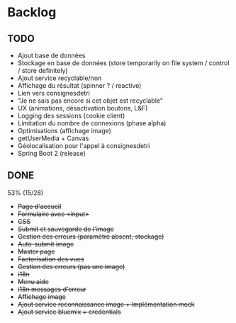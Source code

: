 # Backlog

## TODO
* Ajout base de données
* Stockage en base de données (store temporarily on file system / control / store definitely)
* Ajout service recyclable/non
* Affichage du résultat (spinner ? / reactive)
* Lien vers consignesdetri
* "Je ne sais pas encore si cet objet est recyclable"
* UX (animations, désactivation boutons, L&F)
* Logging des sessions (cookie client)
* Limitation du nombre de connexions (phase alpha)
* Optimisations (affichage image)
* getUserMedia + Canvas
* Géolocalisation pour l'appel à consignesdetri
* Spring Boot 2 (release)

## DONE 
53% (15/28)
* <del>Page d'accueil</del>
* <del>Formulaire avec &lt;input></del>
* <del>CSS</del>
* <del>Submit et sauvegarde de l'image</del>
* <del>Gestion des erreurs (paramètre absent, stockage)</del>
* <del>Auto-submit image</del>
* <del>Master page</del>
* <del>Factorisation des vues</del>
* <del>Gestion des erreurs (pas une image)</del>
* <del>i18n</del>
* <del>Menu aide</del>
* <del>i18n messages d'erreur</del>
* <del>Affichage image</del>
* <del>Ajout service reconnaissance image + Implémentation mock</del>
* <del>Ajout service bluemix + credentials</del>



